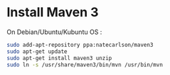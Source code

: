 # Install Maven 3

On Debian/Ubuntu/Kubuntu OS : 
```sh
sudo add-apt-repository ppa:natecarlson/maven3
sudo apt-get update 
sudo apt-get install maven3 unzip
sudo ln -s /usr/share/maven3/bin/mvn /usr/bin/mvn
```